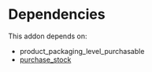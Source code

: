 # Dependencies

This addon depends on:

- product_packaging_level_purchasable
- [purchase_stock](https://github.com/bringout/oca-ocb-warehouse)
